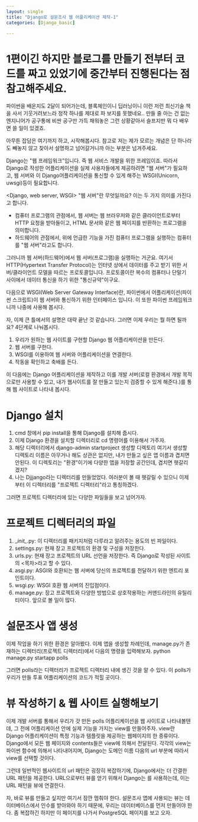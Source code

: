 ```yaml
---
layout: single
title: "Django로 설문조사 웹 어플리케이션 제작-1"
categories: [Django_basic]

---
```

# 1편이긴 하지만 블로그를 만들기 전부터 코드를 짜고 있었기에 중간부터 진행된다는 점 참고해주세요.

파이썬을 배운지도 2달이 되어가는데, 블록체인이니 딥러닝이니 이런 저런 최신기술 책을 사서 기웃거려보느라 정작 하나를 제대로 파 보지를 못했네요..
만들 줄 아는 건 없는 엔지니어가 공구통에 비싼 공구만 가득 채워놓은 그런 상황같아서 슬프지만 뭐 다 배우면 쓸 일이 있겠죠.

아무튼 잡담은 여기까지 하고, 시작해봅시다. 참고로 저는 제가 모르는 개념은 단 하나라도 빼놓지 않고 찾아서 설명하고 넘어갈거니까 아는 부분은 넘겨주세요.

Django는 "웹 프레임워크"입니다. 즉 웹 서비스 개발을 위한 프레임이죠. 따라서 Django로 작성한 어플리케이션을 실제 사용자들에게 제공하려면 "웹 서버"가 필요하고, 웹 서버와 이 Django어플리케이션을 통신할 수 있게 해주는 WSGI(Unicorn, uwsgi)등이 필요합니다.

<Django, web server, WSGI>
"웹 서버"란 무엇일까요? 이는 두 가지 의미를 가진다고 합니다.
- 컴퓨터 프로그램의 관점에서, 웹 서버는 웹 브라우저와 같은 클라이언트로부터 HTTP 요청을 받아들이고, HTML 문서와 같은 웹 페이지를 반환하는 프로그램을 의미합니다.
- 하드웨어의 관점에서, 위에 언급한 기능을 가진 컴퓨터 프로그램을 실행하는 컴퓨터를 "웹 서버"라고도 합니다.

그러니까 웹 서버(하드웨어)에서 웹 서버(프로그램)을 실행하는 거군요. 여기서 HTTP(Hypertext Transfer Protocol)는 인터넷 상에서 데이터를 주고 받기 위한 서버/클라이언트 모델을 따르는 프로토콜입니다. 프로토콜이란 복수의 컴퓨터나 단말기 사이에서 데이터 통신을 하기 위한 "통신규약"이구요.

다음으로 WSGI(Web Server Gateway Interface)란, 파이썬에서 어플리케이션(파이썬 스크립트)이 웹 서버와 통신하기 위한 인터페이스 입니다. 이 또한 파이썬 프레임워크니까 나중에 사용해 봅시다.

자, 이제 큰 틀에서의 설명은 대략 끝난 것 같습니다. 그러면 이제 우리는 뭘 하면 될까요? 4단계로 나눠봅시다.
1. 우리가 원하는 웹 사이트를 구현할 Django 웹 어플리케이션을 만든다.
2. 웹 서버를 구한다.
3. WSGI를 이용하여 웹 서버와 어플리케이션을 연결한다.
4. 작동을 확인하고 축배를 든다.

이 다음에는 Django 어플리케이션을 제작하고 이를 개발 서버(로컬 환경에서 개발 목적으로만 사용할 수 있고, 내가 웹사이트를 잘 만들고 있는지 검증할 수 있게 해준다.)를 통해 웹 사이트로 나타내 봅시다. 

# Django 설치
1. cmd 창에서 pip install을 통해 Django를 설치해 줍시다. 
2. 이제 Django 환경을 설치할 디렉터리로 cd 명령어를 이용해서 가주자.
3. 해당 디렉터리에서 django-admin startproject 생성할 디렉토리
    여기서 생성할 디렉토리 이름은 아무거나 해도 상관은 없지만, 내가 만들고 싶은 앱 이름과 겹치면 안된다. 이 디렉토리는 "환경"이기에 다양한 앱을 저장할 공간인데, 겹치면 헷갈리겠지?
4. 나는 Djjjango라는 디렉터리를 만들었었다. 여러분이 볼 때 헷갈릴 수 있으니 이제부터 이 디렉터리를 "프로젝트 디렉터리"라고 통칭하겠다.

그러면 프로젝트 디렉터리에 있는 다양한 파일들을 보고 넘어가자.
# 프로젝트 디렉터리의 파일
1. \__init\__.py: 이 디렉터리를 패키지처럼 다루라고 알려주는 용도의 빈 파일이다.
2. settings.py: 현재 장고 프로젝트의 환경 및 구성을 저장한다.
3. urls.py: 현재 장고 프로젝트의 URL 선언을 저장한다. 즉 Django로 작성된 사이트의 <목차>라고 할 수 있다.
4. asgi.py: ASGI와 호환되는 웹 서버에 당신의 프로젝트를 전달하기 위한 엔트리 포인트이다.
5. wsgi.py: WSGI 호환 웹 서버의 진입점이다.
6. manage.py: 장고 프로젝트와 다양한 방법으로 상호작용하는 커맨드라인의 유틸리티이다. 앞으로 볼 일이 많다.

# 설문조사 앱 생성
이제 작업을 하기 위한 환경은 알아봤다. 이제 앱을 생성할 차례인데, manage.py가 존재하는 디렉터리(프로젝트 디렉터리)에서 다음의 명령을 입력해보자.
python manage.py startapp polls

그러면 polls라는 디렉터리가 프로젝트 디렉터리 내에 생긴 것을 알 수 있다. 이 polls가 우리가 만들 투표 어플리케이션의 코드가 적힐 곳이다.

# 뷰 작성하기 & 웹 사이트 실행해보기
이제 개발 서버를 통해서 우리가 갓 만든 polls 어플리케이션을 웹 사이트로 나타내볼텐데, 그 전에 어플리케이션 안에 실제 기능을 가지는 view를 만들어주자.
view란 Django 어플리케이션이 특정 기능과 템플릿을 제공하는 웹페이지의 한 종류이다. Django에서 모든 웹 페이지와 contents들은 view에 의해서 전달된다. 각각의 view는 파이썬 함수에 의해서 나타내어지며, Django는 도메인 이름 다음의 url 부분에 따라서 view를 선택할 것이다.

그런데 일반적인 웹사이트의 url 패턴은 굉장히 복잡하기에, Django에서는 더 간결한 URL 패턴을 제공한다.
URL으로부터 뷰를 얻기 위해서 Django는 <URLconfs>를 사용하는데, 이는 URL 패턴을 뷰에 연결한다.

자, 바로 뷰를 만들고 싶지만 여기서 잠깐 멈춰야 한다. 설문조사 앱에 사용되는 뷰는 데이터베이스에서 인수를 받아와야 하기 때문에, 우리는 데이터베이스를 먼저 만들어야 한다. 
좀 복잡하긴 하지만 이 페이지를 나가서 PostgreSQL 페이지를 보고 오자.

